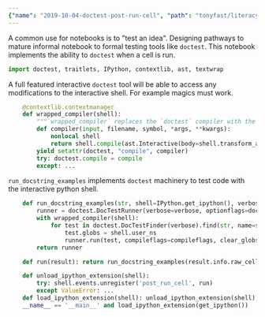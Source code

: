 ```yaml
---
{"name": "2019-10-04-doctest-post-run-cell", "path": "tonyfast/literacy", "modified_date": "November 14, 2019"}
---
```

A common use for notebooks is to "test an idea".  Designing pathways to mature informal notebook to formal testing tools like `doctest`.  This notebook implements the ability to `doctest` when a cell is run.


```python
import doctest, traitlets, IPython, contextlib, ast, textwrap
```

A full featured interactive `doctest` tool will be able to access any modifications to the interactive shell.  For example magics must work.


```python
    @contextlib.contextmanager
    def wrapped_compiler(shell):
        """`wrapped_compiler` replaces the `doctest` compiler with the interactive shell."""
        def compiler(input, filename, symbol, *args, **kwargs):
            nonlocal shell
            return shell.compile(ast.Interactive(body=shell.transform_ast(shell.compile.ast_parse(shell.transform_cell(textwrap.indent(input, " " * 4)))).body), filename, "single",)
        yield setattr(doctest, "compile", compiler)
        try: doctest.compile = compile
        except: ...
```

`run_docstring_examples` implements `doctest` machinery to test code with the interactive python shell.


```python
    def run_docstring_examples(str, shell=IPython.get_ipython(), verbose=False, compileflags=None):
        runner = doctest.DocTestRunner(verbose=verbose, optionflags=doctest.ELLIPSIS)
        with wrapped_compiler(shell):
            for test in doctest.DocTestFinder(verbose).find(str, name=shell.user_module.__name__):
                test.globs = shell.user_ns
                runner.run(test, compileflags=compileflags, clear_globs=False)
        return runner

    def run(result): return run_docstring_examples(result.info.raw_cell, IPython.get_ipython())
```


```python
    def unload_ipython_extension(shell):
        try: shell.events.unregister('post_run_cell', run)
        except ValueError: ...
    def load_ipython_extension(shell): unload_ipython_extension(shell), shell.events.register('post_run_cell', run)
    __name__ == '__main__' and load_ipython_extension(get_ipython())
```
